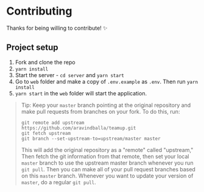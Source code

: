 # Contributing

Thanks for being willing to contribute! ✨

## Project setup

1. Fork and clone the repo
2. `yarn install`
3. Start the server - `cd server` and `yarn start`
4. Go to `web` folder and make a copy of `.env.example` as `.env`. Then run `yarn install`
5. `yarn start` in the `web` folder will start the application.

> Tip: Keep your `master` branch pointing at the original repository and make
> pull requests from branches on your fork. To do this, run:
>
> ```
> git remote add upstream https://github.com/aravindballa/teamup.git
> git fetch upstream
> git branch --set-upstream-to=upstream/master master
> ```
>
> This will add the original repository as a "remote" called "upstream," Then
> fetch the git information from that remote, then set your local `master`
> branch to use the upstream master branch whenever you run `git pull`. Then you
> can make all of your pull request branches based on this `master` branch.
> Whenever you want to update your version of `master`, do a regular `git pull`.
